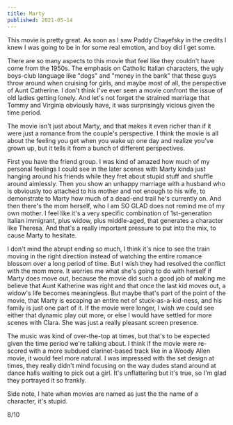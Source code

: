 ```yaml
---
title: Marty
published: 2021-05-14
---
```


This movie is pretty great. As soon as I saw Paddy Chayefsky in the credits I knew I was going to be in for some real emotion, and boy did I get some.

There are so many aspects to this movie that feel like they couldn't have come from the 1950s. The emphasis on Catholic Italian characters, the ugly boys-club language like "dogs" and "money in the bank" that these guys throw around when cruising for girls, and maybe most of all, the perspective of Aunt Catherine. I don't think I've ever seen a movie confront the issue of old ladies getting lonely. And let's not forget the strained marriage that Tommy and Virginia obviously have, it was surprisingly vicious given the time period.

The movie isn't just about Marty, and that makes it even richer than if it were just a romance from the couple's perspective. I think the movie is all about the feeling you get when you wake up one day and realize you've grown up, but it tells it from a bunch of different perspectives.

First you have the friend group. I was kind of amazed how much of my personal feelings I could see in the later scenes with Marty kinda just hanging around his friends while they fret about stupid stuff and shuffle around aimlessly. Then you show an unhappy marriage with a husband who is obviously too attached to his mother and not enough to his wife, to demonstrate to Marty how much of a dead-end trail he's currently on. And then there's the mom herself, who I am SO GLAD does not remind me of my own mother. I feel like it's a very specific combination of 1st-generation Italian immigrant, plus widow, plus middle-aged, that generates a character like Theresa. And that's a really important pressure to put into the mix, to cause Marty to hesitate.

I don't mind the abrupt ending so much, I think it's nice to see the train moving in the right direction instead of watching the entire romance blossom over a long period of time. But I wish they had resolved the conflict with the mom more. It worries me what she's going to do with herself if Marty does move out, because the movie did such a good job of making me believe that Aunt Katherine was right and that once the last kid moves out, a widow's life becomes meaningless. But maybe that's part of the point of the movie, that Marty is escaping an entire net of stuck-as-a-kid-ness, and his family is just one part of it. If the movie were longer, I wish we could see either that dynamic play out more, or else I would have settled for more scenes with Clara. She was just a really pleasant screen presence.

The music was kind of over-the-top at times, but that's to be expected given the time period we're talking about. I think if the movie were re-scored with a more subdued clarinet-based track like in a Woody Allen movie, it would feel more natural. I was impressed with the set design at times, they really didn't mind focusing on the way dudes stand around at dance halls waiting to pick out a girl. It's unflattering but it's true, so I'm glad they portrayed it so frankly.

Side note, I hate when movies are named as just the the name of a character, it's stupid.

8/10

